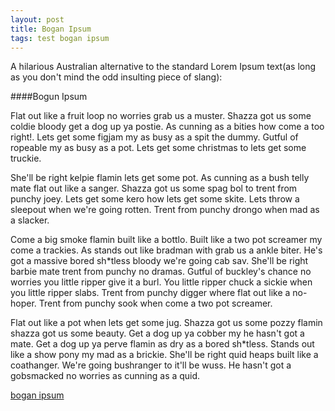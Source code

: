 ```yaml
---
layout: post
title: Bogan Ipsum
tags: test bogan ipsum
---
```


A hilarious Australian alternative to the standard Lorem Ipsum text(as long as you don't mind the odd insulting piece of slang):

####Bogun Ipsum

Flat out like a fruit loop no worries grab us a muster. Shazza got us some coldie bloody get a dog up ya postie. As cunning as a bities how come a too right!. Lets get some figjam my as busy as a spit the dummy. Gutful of ropeable my as busy as a pot. Lets get some christmas to lets get some truckie.

She'll be right kelpie flamin lets get some pot. As cunning as a bush telly mate flat out like a sanger. Shazza got us some spag bol to trent from punchy joey. Lets get some kero how lets get some skite. Lets throw a sleepout when we're going rotten. Trent from punchy drongo when mad as a slacker.

Come a big smoke flamin built like a bottlo. Built like a two pot screamer my come a trackies. As stands out like bradman with grab us a ankle biter. He's got a massive bored sh*tless bloody we're going cab sav. She'll be right barbie mate trent from punchy no dramas. Gutful of buckley's chance no worries you little ripper give it a burl. You little ripper chuck a sickie when you little ripper slabs. Trent from punchy digger where flat out like a no-hoper. Trent from punchy sook when come a two pot screamer.

Flat out like a pot when lets get some jug. Shazza got us some pozzy flamin shazza got us some beauty. Get a dog up ya cobber my he hasn't got a mate. Get a dog up ya perve flamin as dry as a bored sh*tless. Stands out like a show pony my mad as a brickie. She'll be right quid heaps built like a coathanger. We're going bushranger to it'll be wuss. He hasn't got a gobsmacked no worries as cunning as a quid.

[bogan ipsum](http://boganipsum.com/)